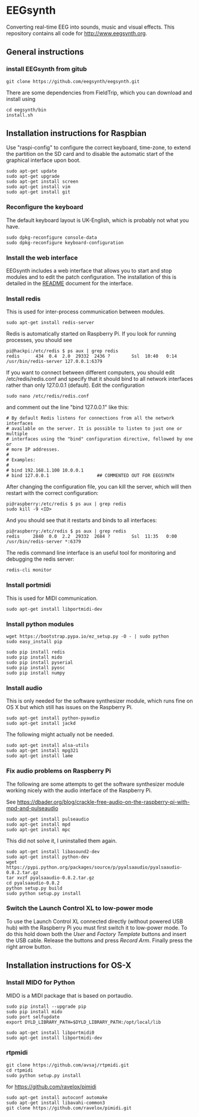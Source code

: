# EEGsynth

Converting real-time EEG into sounds, music and visual effects. This repository contains all code for http://www.eegsynth.org.

## General instructions

### install EEGsynth from gitub
```
git clone https://github.com/eegsynth/eegsynth.git
```

There are some dependencies from FieldTrip, which you can download and install using

```
cd eegsynth/bin
install.sh
```

## Installation instructions for Raspbian

Use "raspi-config" to configure the correct keyboard, time-zone, to extend the partition on the SD card and to disable the automatic start of the graphical interface upon boot.
```
sudo apt-get update
sudo apt-get upgrade
sudo apt-get install screen
sudo apt-get install vim
sudo apt-get install git
```

### Reconfigure the keyboard

The default keyboard layout is UK-English, which is probably not what you have.

```
sudo dpkg-reconfigure console-data
sudo dpkg-reconfigure keyboard-configuration
```

### Install the web interface

EEGsynth includes a web interface that allows you to start and stop modules and to edit the patch configuration. The installation of this is detailed in the [README](interface/README.md) document for the interface.

### Install redis

This is used for inter-process communication between modules.

```
sudo apt-get install redis-server
```

Redis is automatically started on Raspberry Pi. If you look for running processes, you should see

```
pi@hackpi:/etc/redis $ ps aux | grep redis
redis      434  0.4  2.0  29332  2436 ?        Ssl  10:40   0:14 /usr/bin/redis-server 127.0.0.1:6379       
```


If you want to connect between different computers, you should edit /etc/redis/redis.conf and specify that it should bind to all network interfaces rather than only 127.0.0.1 (default). Edit the configuration

```
sudo nano /etc/redis/redis.conf
```

and comment out the line "bind 127.0.0.1" like this:

```
# By default Redis listens for connections from all the network interfaces
# available on the server. It is possible to listen to just one or multiple
# interfaces using the "bind" configuration directive, followed by one or
# more IP addresses.
#
# Examples:
#
# bind 192.168.1.100 10.0.0.1
# bind 127.0.0.1                  ## COMMENTED OUT FOR EEGSYNTH
```

After changing the configuration file, you can kill the server, which will then restart with the correct configuration:

```
pi@raspberry:/etc/redis $ ps aux | grep redis
sudo kill -9 <ID>
```

And you should see that it restarts and binds to all interfaces:

```
pi@raspberry:/etc/redis $ ps aux | grep redis
redis     2840  0.0  2.2  29332  2684 ?        Ssl  11:35   0:00 /usr/bin/redis-server *:6379               
```

The redis command line interface is an useful tool for monitoring and debugging the redis server:

```
redis-cli monitor
```

### Install portmidi

This is used for MIDI communication.

```
sudo apt-get install libportmidi-dev
```


### Install python modules

```
wget https://bootstrap.pypa.io/ez_setup.py -O - | sudo python
sudo easy_install pip

sudo pip install redis
sudo pip install mido
sudo pip install pyserial
sudo pip install pyosc
sudo pip install numpy
```

### Install audio

This is only needed for the software synthesizer module, which runs fine on OS X but which still has issues on the Raspberry Pi.

```
sudo apt-get install python-pyaudio
sudo apt-get install jackd
```

The following might actually not be needed.

```
sudo apt-get install alsa-utils
sudo apt-get install mpg321
sudo apt-get install lame
```

### Fix audio problems on Raspberry Pi

The following are some attempts to get the software synthesizer module working nicely with the audio interface of the Raspberry Pi.

See https://dbader.org/blog/crackle-free-audio-on-the-raspberry-pi-with-mpd-and-pulseaudio

```
sudo apt-get install pulseaudio
sudo apt-get install mpd
sudo apt-get install mpc
```

This did not solve it, I uninstalled them again.

```
sudo apt-get install libasound2-dev
sudo apt-get install python-dev
wget https://pypi.python.org/packages/source/p/pyalsaaudio/pyalsaaudio-0.8.2.tar.gz
tar xvzf pyalsaaudio-0.8.2.tar.gz
cd pyalsaaudio-0.8.2
python setup.py build
sudo python setup.py install
```

### Switch the Launch Control XL to low-power mode

To use the Launch Control XL connected directly (without powered USB hub) with the Raspberry Pi you must first switch it to low-power mode. To do this hold down both the *User* and *Factory Template* buttons and insert the USB cable. Release the buttons and press *Record Arm*. Finally press the right arrow button.


## Installation instructions for OS-X

### Install MIDO for Python

MIDO is a MIDI package that is based on portaudio.

```
sudo pip install --upgrade pip
sudo pip install mido
sudo port selfupdate
export DYLD_LIBRARY_PATH=$DYLD_LIBRARY_PATH:/opt/local/lib
```

```
sudo apt-get install libportmidi0
sudo apt-get install libportmidi-dev
```

### rtpmidi

```
git clone https://github.com/avsaj/rtpmidi.git
cd rtpmidi
sudo python setup.py install
```

for https://github.com/ravelox/pimidi
```
sudo apt-get install autoconf automake
sudo apt-get install libavahi-common3
git clone https://github.com/ravelox/pimidi.git
```
